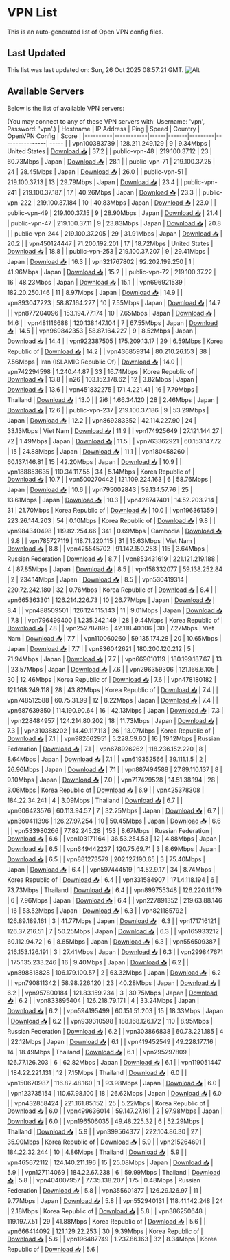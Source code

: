 # VPN List

This is an auto-generated list of Open VPN config files.

## Last Updated

This list was last updated on: Sun, 26 Oct 2025 08:57:21 GMT.
![Alt](https://repobeats.axiom.co/api/embed/186b98318ef1479477931607c1ad7d823f12451f.svg "Repobeats analytics image")

## Available Servers

Below is the list of available VPN servers:

(You may connect to any of these VPN servers with: Username: 'vpn', Password: 'vpn'.)
| Hostname | IP Address | Ping | Speed | Country | OpenVPN Config | Score |
|----------|------------|------|-------|---------|----------------| ----- |
| vpn100383739 | 128.211.249.129 | 9 | 9.34Mbps | United States | [Download 📥](./configs/server_0_US.ovpn) | 37.2 |
| public-vpn-48 | 219.100.37.12 | 23 | 60.73Mbps | Japan | [Download 📥](./configs/server_1_JP.ovpn) | 28.1 |
| public-vpn-71 | 219.100.37.25 | 24 | 28.45Mbps | Japan | [Download 📥](./configs/server_2_JP.ovpn) | 26.0 |
| public-vpn-51 | 219.100.37.13 | 13 | 29.79Mbps | Japan | [Download 📥](./configs/server_3_JP.ovpn) | 23.4 |
| public-vpn-241 | 219.100.37.187 | 17 | 40.26Mbps | Japan | [Download 📥](./configs/server_4_JP.ovpn) | 23.3 |
| public-vpn-222 | 219.100.37.184 | 10 | 40.83Mbps | Japan | [Download 📥](./configs/server_5_JP.ovpn) | 23.0 |
| public-vpn-49 | 219.100.37.15 | 9 | 28.90Mbps | Japan | [Download 📥](./configs/server_6_JP.ovpn) | 21.4 |
| public-vpn-47 | 219.100.37.11 | 9 | 23.83Mbps | Japan | [Download 📥](./configs/server_7_JP.ovpn) | 20.8 |
| public-vpn-244 | 219.100.37.205 | 29 | 31.91Mbps | Japan | [Download 📥](./configs/server_8_JP.ovpn) | 20.2 |
| vpn450124447 | 71.200.192.201 | 17 | 18.72Mbps | United States | [Download 📥](./configs/server_9_US.ovpn) | 18.8 |
| public-vpn-253 | 219.100.37.207 | 9 | 29.41Mbps | Japan | [Download 📥](./configs/server_10_JP.ovpn) | 16.3 |
| vpn321767802 | 92.202.199.250 | 1 | 41.96Mbps | Japan | [Download 📥](./configs/server_11_JP.ovpn) | 15.2 |
| public-vpn-72 | 219.100.37.22 | 16 | 48.23Mbps | Japan | [Download 📥](./configs/server_12_JP.ovpn) | 15.1 |
| vpn696921539 | 182.20.250.146 | 11 | 8.97Mbps | Japan | [Download 📥](./configs/server_13_JP.ovpn) | 14.9 |
| vpn893047223 | 58.87.164.227 | 10 | 7.55Mbps | Japan | [Download 📥](./configs/server_14_JP.ovpn) | 14.7 |
| vpn877204096 | 153.194.77.174 | 10 | 7.65Mbps | Japan | [Download 📥](./configs/server_15_JP.ovpn) | 14.6 |
| vpn481116688 | 120.138.147.104 | 7 | 67.55Mbps | Japan | [Download 📥](./configs/server_16_JP.ovpn) | 14.5 |
| vpn969842353 | 58.87.164.227 | 9 | 8.52Mbps | Japan | [Download 📥](./configs/server_17_JP.ovpn) | 14.4 |
| vpn922387505 | 175.209.13.17 | 29 | 6.59Mbps | Korea Republic of | [Download 📥](./configs/server_18_KR.ovpn) | 14.2 |
| vpn436859314 | 80.210.26.153 | 38 | 7.56Mbps | Iran (ISLAMIC Republic Of) | [Download 📥](./configs/server_19_IR.ovpn) | 14.0 |
| vpn742294598 | 1.240.44.87 | 33 | 16.74Mbps | Korea Republic of | [Download 📥](./configs/server_20_KR.ovpn) | 13.8 |
| n26 | 103.152.178.62 | 12 | 3.82Mbps | Japan | [Download 📥](./configs/server_21_JP.ovpn) | 13.6 |
| vpn451832275 | 171.4.221.41 | 16 | 7.79Mbps | Thailand | [Download 📥](./configs/server_22_TH.ovpn) | 13.0 |
| 2i6 | 1.66.34.120 | 28 | 2.46Mbps | Japan | [Download 📥](./configs/server_23_JP.ovpn) | 12.6 |
| public-vpn-237 | 219.100.37.186 | 9 | 53.29Mbps | Japan | [Download 📥](./configs/server_24_JP.ovpn) | 12.2 |
| vpn869283352 | 42.114.227.90 | 24 | 33.13Mbps | Viet Nam | [Download 📥](./configs/server_25_VN.ovpn) | 11.9 |
| vpn174925649 | 27.121.144.27 | 72 | 1.49Mbps | Japan | [Download 📥](./configs/server_26_JP.ovpn) | 11.5 |
| vpn763362921 | 60.153.147.72 | 15 | 24.88Mbps | Japan | [Download 📥](./configs/server_27_JP.ovpn) | 11.1 |
| vpn180458260 | 60.137.146.81 | 15 | 42.20Mbps | Japan | [Download 📥](./configs/server_28_JP.ovpn) | 10.9 |
| vpn188853635 | 110.34.117.55 | 34 | 5.14Mbps | Korea Republic of | [Download 📥](./configs/server_29_KR.ovpn) | 10.7 |
| vpn500270442 | 121.109.224.163 | 6 | 58.76Mbps | Japan | [Download 📥](./configs/server_30_JP.ovpn) | 10.6 |
| vpn795002843 | 59.134.57.76 | 25 | 13.61Mbps | Japan | [Download 📥](./configs/server_31_JP.ovpn) | 10.3 |
| vpn428747401 | 14.52.203.214 | 31 | 21.70Mbps | Korea Republic of | [Download 📥](./configs/server_32_KR.ovpn) | 10.0 |
| vpn196361359 | 223.26.144.203 | 54 | 0.10Mbps | Korea Republic of | [Download 📥](./configs/server_33_KR.ovpn) | 9.8 |
| vpn984340498 | 119.82.254.66 | 341 | 0.69Mbps | Cambodia | [Download 📥](./configs/server_34_KH.ovpn) | 9.8 |
| vpn785727119 | 118.71.220.115 | 31 | 15.63Mbps | Viet Nam | [Download 📥](./configs/server_35_VN.ovpn) | 8.8 |
| vpn425545702 | 91.142.150.253 | 115 | 3.64Mbps | Russian Federation | [Download 📥](./configs/server_36_RU.ovpn) | 8.7 |
| vpn853431619 | 221.121.219.188 | 4 | 87.85Mbps | Japan | [Download 📥](./configs/server_37_JP.ovpn) | 8.5 |
| vpn158332077 | 59.138.252.84 | 2 | 234.14Mbps | Japan | [Download 📥](./configs/server_38_JP.ovpn) | 8.5 |
| vpn530419314 | 220.72.242.180 | 32 | 0.76Mbps | Korea Republic of | [Download 📥](./configs/server_39_KR.ovpn) | 8.4 |
| vpn665363301 | 126.214.226.73 | 10 | 26.77Mbps | Japan | [Download 📥](./configs/server_40_JP.ovpn) | 8.4 |
| vpn488509501 | 126.124.115.143 | 11 | 9.01Mbps | Japan | [Download 📥](./configs/server_41_JP.ovpn) | 7.8 |
| vpn796499400 | 1.235.242.149 | 28 | 9.44Mbps | Korea Republic of | [Download 📥](./configs/server_42_KR.ovpn) | 7.8 |
| vpn252787895 | 42.118.40.106 | 30 | 7.27Mbps | Viet Nam | [Download 📥](./configs/server_43_VN.ovpn) | 7.7 |
| vpn110060260 | 59.135.174.28 | 20 | 10.65Mbps | Japan | [Download 📥](./configs/server_44_JP.ovpn) | 7.7 |
| vpn836042621 | 180.200.120.212 | 5 | 71.94Mbps | Japan | [Download 📥](./configs/server_45_JP.ovpn) | 7.7 |
| vpn669010119 | 180.199.187.67 | 13 | 23.57Mbps | Japan | [Download 📥](./configs/server_46_JP.ovpn) | 7.6 |
| vpn296359306 | 121.166.6.105 | 30 | 12.46Mbps | Korea Republic of | [Download 📥](./configs/server_47_KR.ovpn) | 7.6 |
| vpn478180182 | 121.168.249.118 | 28 | 43.82Mbps | Korea Republic of | [Download 📥](./configs/server_48_KR.ovpn) | 7.4 |
| vpn748512588 | 60.75.31.99 | 12 | 8.22Mbps | Japan | [Download 📥](./configs/server_49_JP.ovpn) | 7.4 |
| vpn687639850 | 114.190.90.64 | 16 | 42.13Mbps | Japan | [Download 📥](./configs/server_50_JP.ovpn) | 7.3 |
| vpn228484957 | 124.214.80.202 | 18 | 11.73Mbps | Japan | [Download 📥](./configs/server_51_JP.ovpn) | 7.3 |
| vpn310388202 | 14.49.117.113 | 26 | 13.07Mbps | Korea Republic of | [Download 📥](./configs/server_52_KR.ovpn) | 7.1 |
| vpn982662951 | 5.228.59.60 | 16 | 19.12Mbps | Russian Federation | [Download 📥](./configs/server_53_RU.ovpn) | 7.1 |
| vpn678926262 | 118.236.152.220 | 8 | 8.64Mbps | Japan | [Download 📥](./configs/server_54_JP.ovpn) | 7.1 |
| vpn619352566 | 39.111.1.5 | 2 | 26.96Mbps | Japan | [Download 📥](./configs/server_55_JP.ovpn) | 7.1 |
| vpn887494588 | 27.89.110.137 | 8 | 9.10Mbps | Japan | [Download 📥](./configs/server_56_JP.ovpn) | 7.0 |
| vpn717429528 | 14.51.38.194 | 28 | 3.06Mbps | Korea Republic of | [Download 📥](./configs/server_57_KR.ovpn) | 6.9 |
| vpn425378308 | 184.22.34.241 | 4 | 3.09Mbps | Thailand | [Download 📥](./configs/server_58_TH.ovpn) | 6.7 |
| vpn606423576 | 60.113.94.57 | 7 | 32.25Mbps | Japan | [Download 📥](./configs/server_59_JP.ovpn) | 6.7 |
| vpn360411396 | 126.27.97.254 | 10 | 50.45Mbps | Japan | [Download 📥](./configs/server_60_JP.ovpn) | 6.6 |
| vpn533980266 | 77.82.245.28 | 153 | 8.67Mbps | Russian Federation | [Download 📥](./configs/server_61_RU.ovpn) | 6.6 |
| vpn103171164 | 36.53.254.53 | 12 | 4.88Mbps | Japan | [Download 📥](./configs/server_62_JP.ovpn) | 6.5 |
| vpn649442237 | 120.75.69.71 | 3 | 8.69Mbps | Japan | [Download 📥](./configs/server_63_JP.ovpn) | 6.5 |
| vpn881273579 | 202.127.190.65 | 3 | 75.40Mbps | Japan | [Download 📥](./configs/server_64_JP.ovpn) | 6.4 |
| vpn597444519 | 14.52.9.17 | 34 | 8.74Mbps | Korea Republic of | [Download 📥](./configs/server_65_KR.ovpn) | 6.4 |
| vpn331584907 | 171.4.118.194 | 6 | 73.73Mbps | Thailand | [Download 📥](./configs/server_66_TH.ovpn) | 6.4 |
| vpn899755348 | 126.220.11.179 | 6 | 7.96Mbps | Japan | [Download 📥](./configs/server_67_JP.ovpn) | 6.4 |
| vpn227891352 | 219.63.88.146 | 16 | 53.52Mbps | Japan | [Download 📥](./configs/server_68_JP.ovpn) | 6.3 |
| vpn821185792 | 126.89.189.161 | 3 | 41.77Mbps | Japan | [Download 📥](./configs/server_69_JP.ovpn) | 6.3 |
| vpn171716121 | 126.37.216.51 | 7 | 50.25Mbps | Japan | [Download 📥](./configs/server_70_JP.ovpn) | 6.3 |
| vpn165933212 | 60.112.94.72 | 6 | 8.85Mbps | Japan | [Download 📥](./configs/server_71_JP.ovpn) | 6.3 |
| vpn556509387 | 216.153.126.191 | 3 | 27.41Mbps | Japan | [Download 📥](./configs/server_72_JP.ovpn) | 6.3 |
| vpn299847671 | 175.135.233.246 | 16 | 9.40Mbps | Japan | [Download 📥](./configs/server_73_JP.ovpn) | 6.2 |
| vpn898818828 | 106.179.100.57 | 2 | 63.32Mbps | Japan | [Download 📥](./configs/server_74_JP.ovpn) | 6.2 |
| vpn790811342 | 58.98.226.120 | 23 | 40.28Mbps | Japan | [Download 📥](./configs/server_75_JP.ovpn) | 6.2 |
| vpn957800184 | 121.83.159.234 | 3 | 30.75Mbps | Japan | [Download 📥](./configs/server_76_JP.ovpn) | 6.2 |
| vpn833895404 | 126.218.79.171 | 4 | 33.24Mbps | Japan | [Download 📥](./configs/server_77_JP.ovpn) | 6.2 |
| vpn594195499 | 60.151.51.203 | 15 | 18.33Mbps | Japan | [Download 📥](./configs/server_78_JP.ovpn) | 6.2 |
| vpn939310598 | 188.168.126.172 | 110 | 8.95Mbps | Russian Federation | [Download 📥](./configs/server_79_RU.ovpn) | 6.2 |
| vpn303866838 | 60.73.221.185 | 4 | 22.12Mbps | Japan | [Download 📥](./configs/server_80_JP.ovpn) | 6.1 |
| vpn419452549 | 49.228.177.16 | 14 | 18.49Mbps | Thailand | [Download 📥](./configs/server_81_TH.ovpn) | 6.1 |
| vpn295297809 | 126.77.126.203 | 6 | 62.82Mbps | Japan | [Download 📥](./configs/server_82_JP.ovpn) | 6.1 |
| vpn119051447 | 184.22.221.131 | 12 | 7.15Mbps | Thailand | [Download 📥](./configs/server_83_TH.ovpn) | 6.0 |
| vpn150670987 | 116.82.48.160 | 1 | 93.98Mbps | Japan | [Download 📥](./configs/server_84_JP.ovpn) | 6.0 |
| vpn123735154 | 110.67.98.100 | 18 | 26.62Mbps | Japan | [Download 📥](./configs/server_85_JP.ovpn) | 6.0 |
| vpn432858424 | 221.161.85.152 | 25 | 5.22Mbps | Korea Republic of | [Download 📥](./configs/server_86_KR.ovpn) | 6.0 |
| vpn499636014 | 59.147.27.161 | 2 | 97.98Mbps | Japan | [Download 📥](./configs/server_87_JP.ovpn) | 6.0 |
| vpn196506035 | 49.48.225.32 | 6 | 52.29Mbps | Thailand | [Download 📥](./configs/server_88_TH.ovpn) | 5.9 |
| vpn399564377 | 222.104.86.30 | 27 | 35.90Mbps | Korea Republic of | [Download 📥](./configs/server_89_KR.ovpn) | 5.9 |
| vpn215264691 | 184.22.32.244 | 10 | 4.86Mbps | Thailand | [Download 📥](./configs/server_90_TH.ovpn) | 5.9 |
| vpn465672112 | 124.140.211.196 | 15 | 25.08Mbps | Japan | [Download 📥](./configs/server_91_JP.ovpn) | 5.9 |
| vpn127114069 | 184.22.67.238 | 6 | 59.99Mbps | Thailand | [Download 📥](./configs/server_92_TH.ovpn) | 5.8 |
| vpn404007957 | 77.35.138.207 | 175 | 0.48Mbps | Russian Federation | [Download 📥](./configs/server_93_RU.ovpn) | 5.8 |
| vpn355601877 | 126.29.126.97 | 11 | 9.77Mbps | Japan | [Download 📥](./configs/server_94_JP.ovpn) | 5.8 |
| vpn552940131 | 118.41.142.248 | 24 | 2.18Mbps | Korea Republic of | [Download 📥](./configs/server_95_KR.ovpn) | 5.8 |
| vpn386250648 | 119.197.7.51 | 29 | 41.88Mbps | Korea Republic of | [Download 📥](./configs/server_96_KR.ovpn) | 5.6 |
| vpn666414092 | 121.129.22.253 | 30 | 9.39Mbps | Korea Republic of | [Download 📥](./configs/server_97_KR.ovpn) | 5.6 |
| vpn196487749 | 1.237.86.163 | 32 | 8.34Mbps | Korea Republic of | [Download 📥](./configs/server_98_KR.ovpn) | 5.6 |
